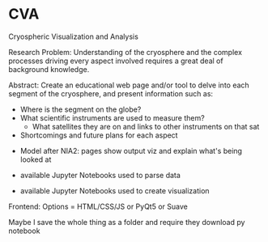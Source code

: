 # CVA
Cryospheric Visualization and Analysis

Research Problem: Understanding of the cryosphere and the complex processes driving every aspect involved requires a great deal of background knowledge.

Abstract: Create an educational web page and/or tool to delve into each segment of the cryosphere, and present information such as:
- Where is the segment on the globe?
- What scientific instruments are used to measure them?
  - What satellites they are on and links to other instruments on that sat
- Shortcomings and future plans for each aspect


* Model after NIA2: pages show output viz and explain what's being looked at

* available Jupyter Notebooks used to parse data
* available Jupyter Notebooks used to create visualization


Frontend:
Options = HTML/CSS/JS or PyQt5 or Suave

Maybe I save the whole thing as a folder and require they download py notebook
